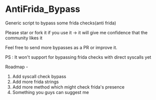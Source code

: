 # AntiFrida_Bypass

Generic script to bypass some frida checks(anti frida)

Please star or fork it if you use it -> it will give me confidence that the community likes it

Feel free to send more bypasses as a PR or improve it.

PS : It won't support for bypassing frida checks with direct syscalls yet

Roadmap -
1. Add syscall check bypass
2. Add more frida strings
3. Add more method which might check frida's presence
4. Something you guys can suggest me
